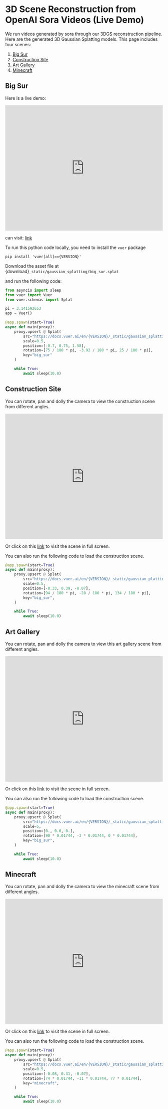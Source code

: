 
# 3D Scene Reconstruction from OpenAI Sora Videos (Live Demo)

We run videos generated by sora through our 3DGS reconstruction pipeline. Here
are the generated 3D Gaussian Splatting models. This page includes four scenes:

1. [Big Sur](#big-sur) 
2. [Construction Site](#sora-construction-scene) 
3. [Art Gallery](#art-gallery)
4. [Minecraft](#minecraft)

## Big Sur

Here is a live demo:
<iframe src="https://vuer.ai/?collapseMenu=True&grid=False&fov=115&reconnect=0&scene=3gAEqGNoaWxkcmVukd4AB6hjaGlsZHJlbpCjdGFnpVNwbGF0o2tleadiaWdfc3Vyo3NyY9k7aHR0cHM6Ly9kb2NzLnZ1ZXIuYWkvZW4vbGF0ZXN0L19zdGF0aWMvYXNzZXRzL2JpZ19zdXIuc3BsYXSlc2NhbGXLP%2BAAAAAAAACocG9zaXRpb26Ty7%2FmZmZgAAAAyz%2FoAAAAAAAAyz%2F5R64gAAAAqHJvdGF0aW9uk8s%2F9PGmwAAAAMu%2FsYPFQAAAAMs%2F2%2BzeYAAAAKxodG1sQ2hpbGRyZW6Qq3Jhd0NoaWxkcmVukKpiZ0NoaWxkcmVukA%3D%3D" width="100%" height="400" frameborder="0"></iframe>

can visit: <a href="https://vuer.ai/?collapseMenu=True&grid=False&fov=115&reconnect=0&scene=3gAEqGNoaWxkcmVukd4AB6hjaGlsZHJlbpCjdGFnpVNwbGF0o2tleadiaWdfc3Vyo3NyY9k7aHR0cHM6Ly9kb2NzLnZ1ZXIuYWkvZW4vbGF0ZXN0L19zdGF0aWMvYXNzZXRzL2JpZ19zdXIuc3BsYXSlc2NhbGXLP%2BAAAAAAAACocG9zaXRpb26Ty7%2FmZmZgAAAAyz%2FoAAAAAAAAyz%2F5R64gAAAAqHJvdGF0aW9uk8s%2F9PGmwAAAAMu%2FsYPFQAAAAMs%2F2%2BzeYAAAAKxodG1sQ2hpbGRyZW6Qq3Jhd0NoaWxkcmVukKpiZ0NoaWxkcmVukA%3D%3">link</a>

To run this python code locally, you need to install the `vuer` package 
```shell
pip install 'vuer[all]=={VERSION}'
```

Download the asset file at {download}`_static/gaussian_splatting/big_sur.splat`

and run the following code:

```python
from asyncio import sleep
from vuer import Vuer
from vuer.schemas import Splat

pi = 3.141592653
app = Vuer()
```
```python
@app.spawn(start=True)
async def main(proxy):
    proxy.upsert @ Splat(
        src="https://docs.vuer.ai/en/{VERSION}/_static/gaussian_splatting/big_sur.splat",
        scale=0.5,
        position=[-0.7, 0.75, 1.58],
        rotation=[75 / 180 * pi, -3.92 / 180 * pi, 25 / 180 * pi],
        key="big_sur"
    )

    while True:
        await sleep(10.0)
```


## Construction Site

You can rotate, pan and dolly the camera to view the construction scene from different angles.

<iframe src="https://vuer.ai/?collapseMenu=True&fov=50&reconnect=0&scene=3gAEqGNoaWxkcmVukd4AB6hjaGlsZHJlbpCjdGFnpVNwbGF0o2tleadiaWdfc3Vyo3NyY9lAaHR0cHM6Ly9kb2NzLnZ1ZXIuYWkvZW4vbGF0ZXN0L19zdGF0aWMvYXNzZXRzL2NvbnN0cnVjdGlvbi5zcGxhdKVzY2FsZcs%2F4AAAAAAAAKhwb3NpdGlvbpPLv9UeuGAAAADLP9j1woAAAADLv7HrhSAAAACocm90YXRpb26Tyz%2F6P%2B%2FAAAAAy7%2FfRrugAAAAy0ACtb4AAAAArGh0bWxDaGlsZHJlbpCrcmF3Q2hpbGRyZW6QqmJnQ2hpbGRyZW6Q" width="100%" height="400" frameborder="0"></iframe>

Or click on this <a href="https://vuer.ai/?collapseMenu=True&fov=50&reconnect=0&scene=3gAEqGNoaWxkcmVukd4AB6hjaGlsZHJlbpCjdGFnpVNwbGF0o2tleadiaWdfc3Vyo3NyY9lAaHR0cHM6Ly9kb2NzLnZ1ZXIuYWkvZW4vbGF0ZXN0L19zdGF0aWMvYXNzZXRzL2NvbnN0cnVjdGlvbi5zcGxhdKVzY2FsZcs%2F4AAAAAAAAKhwb3NpdGlvbpPLv9UeuGAAAADLP9j1woAAAADLv7HrhSAAAACocm90YXRpb26Tyz%2F6P%2B%2FAAAAAy7%2FfRrugAAAAy0ACtb4AAAAArGh0bWxDaGlsZHJlbpCrcmF3Q2hpbGRyZW6QqmJnQ2hpbGRyZW6Q">link</a> to visit the scene in full screen.

You can also run the following code to load the construction scene.

```python
@app.spawn(start=True)
async def main(proxy):
    proxy.upsert @ Splat(
        src="https://docs.vuer.ai/en/{VERSION}/_static/gaussian_platting/construction.splat",
        scale=0.5,
        position=[-0.33, 0.39, -0.07],
        rotation=[94 / 180 * pi, -28 / 180 * pi, 134 / 180 * pi],
        key="big_sur",
    )

    while True:
        await sleep(10.0)
```

## Art Gallery

You can rotate, pan and dolly the camera to view this art gallery scene from different angles.

<iframe src="https://vuer.ai/?collapseMenu=True&fov=50&grid=False&reconnect=0&scene=3gAEqGNoaWxkcmVukd4AB6hjaGlsZHJlbpCjdGFnpVNwbGF0o2tleadiaWdfc3Vyo3NyY9lDaHR0cHM6Ly9kb2NzLnZ1ZXIuYWkvZW4vbGF0ZXN0L19zdGF0aWMvZ2F1c3NpYW5fc3BsYXR0aW5nL2FydC5zcGxhdKVzY2FsZQWocG9zaXRpb26TAMs%2F4zMzQAAAAACocm90YXRpb26Tyz%2F5HRTgAAAAy7%2Bqya%2FgAAAAAKxodG1sQ2hpbGRyZW6Qq3Jhd0NoaWxkcmVukKpiZ0NoaWxkcmVukA%3D%3D" width="100%" height="400" frameborder="0"></iframe>

Or click on this <a href="https://vuer.ai/?collapseMenu=True&grid=False&fov=50&reconnect=0&scene=3gAEqGNoaWxkcmVukd4AB6hjaGlsZHJlbpCjdGFnpVNwbGF0o2tleadiaWdfc3Vyo3NyY9lDaHR0cHM6Ly9kb2NzLnZ1ZXIuYWkvZW4vbGF0ZXN0L19zdGF0aWMvZ2F1c3NpYW5fc3BsYXR0aW5nL2FydC5zcGxhdKVzY2FsZQWocG9zaXRpb26TAMs%2F4zMzQAAAAACocm90YXRpb26Tyz%2F5HRTgAAAAy7%2Bqya%2FgAAAAAKxodG1sQ2hpbGRyZW6Qq3Jhd0NoaWxkcmVukKpiZ0NoaWxkcmVukA%3D%3D">link</a> to visit the scene in full screen.

You can also run the following code to load the construction scene.

```python
@app.spawn(start=True)
async def main(proxy):
    proxy.upsert @ Splat(
        src="https://docs.vuer.ai/en/{VERSION}/_static/gaussian_splatting/art.splat",
        scale=5,
        position=[0., 0.6, 0.],
        rotation=[90 * 0.01744, -3 * 0.01744, 0 * 0.01744],
        key="big_sur",
    )

    while True:
        await sleep(10.0)
```

## Minecraft

You can rotate, pan and dolly the camera to view the minecraft scene from different angles.

<iframe src="https://vuer.ai/?collapseMenu=True&fov=50&grid=False&reconnect=0&scene=3gAEqGNoaWxkcmVukd4AB6hjaGlsZHJlbpCjdGFnpVNwbGF0o2tlealtaW5lY3JhZnSjc3Jj2UlodHRwczovL2RvY3MudnVlci5haS9lbi9sYXRlc3QvX3N0YXRpYy9nYXVzc2lhbl9zcGxhdHRpbmcvbWluZWNyYWZ0LnNwbGF0pXNjYWxlyz%2FgAAAAAAAAqHBvc2l0aW9uk8u%2FtHrhQAAAAMs%2F09cKQAAAAMu%2FseuFIAAAAKhyb3RhdGlvbpPLP%2FSmIkAAAADLv8iONoAAAADLP%2FV8b8AAAACsaHRtbENoaWxkcmVukKtyYXdDaGlsZHJlbpCqYmdDaGlsZHJlbpA%3D" width="100%" height="400" frameborder="0"></iframe>

Or click on this <a href="https://vuer.ai/?collapseMenu=True&fov=50&grid=False&reconnect=0&scene=3gAEqGNoaWxkcmVukd4AB6hjaGlsZHJlbpCjdGFnpVNwbGF0o2tlealtaW5lY3JhZnSjc3Jj2UlodHRwczovL2RvY3MudnVlci5haS9lbi9sYXRlc3QvX3N0YXRpYy9nYXVzc2lhbl9zcGxhdHRpbmcvbWluZWNyYWZ0LnNwbGF0pXNjYWxlyz%2FgAAAAAAAAqHBvc2l0aW9uk8u%2FtHrhQAAAAMs%2F09cKQAAAAMu%2FseuFIAAAAKhyb3RhdGlvbpPLP%2FSmIkAAAADLv8iONoAAAADLP%2FV8b8AAAACsaHRtbENoaWxkcmVukKtyYXdDaGlsZHJlbpCqYmdDaGlsZHJlbpA%3D">link</a> to visit the scene in full screen.

You can also run the following code to load the construction scene.

```python
@app.spawn(start=True)
async def main(proxy):
    proxy.upsert @ Splat(
        src="https://docs.vuer.ai/en/{VERSION}/_static/gaussian_splatting/minecraft.splat",
        scale=0.5,
        position=[-0.08, 0.31, -0.07],
        rotation=[74 * 0.01744, -11 * 0.01744, 77 * 0.01744],
        key="minecraft",
    )

    while True:
        await sleep(10.0)
```

